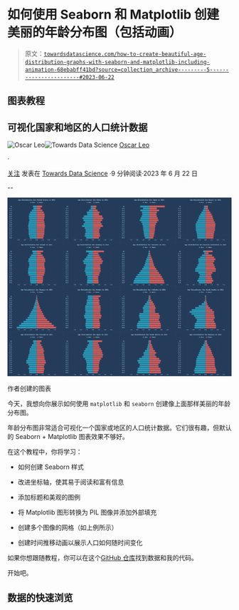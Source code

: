 # 如何使用 Seaborn 和 Matplotlib 创建美丽的年龄分布图（包括动画）

> 原文：[`towardsdatascience.com/how-to-create-beautiful-age-distribution-graphs-with-seaborn-and-matplotlib-including-animation-68ebabff41bd?source=collection_archive---------5-----------------------#2023-06-22`](https://towardsdatascience.com/how-to-create-beautiful-age-distribution-graphs-with-seaborn-and-matplotlib-including-animation-68ebabff41bd?source=collection_archive---------5-----------------------#2023-06-22)

## 图表教程

## 可视化国家和地区的人口统计数据

[](https://medium.com/@oscarleo?source=post_page-----68ebabff41bd--------------------------------)![Oscar Leo](https://medium.com/@oscarleo?source=post_page-----68ebabff41bd--------------------------------)[](https://towardsdatascience.com/?source=post_page-----68ebabff41bd--------------------------------)![Towards Data Science](https://towardsdatascience.com/?source=post_page-----68ebabff41bd--------------------------------) [Oscar Leo](https://medium.com/@oscarleo?source=post_page-----68ebabff41bd--------------------------------)

·

[关注](https://medium.com/m/signin?actionUrl=https%3A%2F%2Fmedium.com%2F_%2Fsubscribe%2Fuser%2Fd7e5c1ca65b7&operation=register&redirect=https%3A%2F%2Ftowardsdatascience.com%2Fhow-to-create-beautiful-age-distribution-graphs-with-seaborn-and-matplotlib-including-animation-68ebabff41bd&user=Oscar+Leo&userId=d7e5c1ca65b7&source=post_page-d7e5c1ca65b7----68ebabff41bd---------------------post_header-----------) 发表在 [Towards Data Science](https://towardsdatascience.com/?source=post_page-----68ebabff41bd--------------------------------) ·9 分钟阅读·2023 年 6 月 22 日[](https://medium.com/m/signin?actionUrl=https%3A%2F%2Fmedium.com%2F_%2Fvote%2Ftowards-data-science%2F68ebabff41bd&operation=register&redirect=https%3A%2F%2Ftowardsdatascience.com%2Fhow-to-create-beautiful-age-distribution-graphs-with-seaborn-and-matplotlib-including-animation-68ebabff41bd&user=Oscar+Leo&userId=d7e5c1ca65b7&source=-----68ebabff41bd---------------------clap_footer-----------)

--

[](https://medium.com/m/signin?actionUrl=https%3A%2F%2Fmedium.com%2F_%2Fbookmark%2Fp%2F68ebabff41bd&operation=register&redirect=https%3A%2F%2Ftowardsdatascience.com%2Fhow-to-create-beautiful-age-distribution-graphs-with-seaborn-and-matplotlib-including-animation-68ebabff41bd&source=-----68ebabff41bd---------------------bookmark_footer-----------)![](img/cfe243e016a2441148f9c3f665be353e.png)

作者创建的图表

今天，我想向你展示如何使用 `matplotlib` 和 `seaborn` 创建像上面那样美丽的年龄分布图。

年龄分布图非常适合可视化一个国家或地区的人口统计数据。它们很有趣，但默认的 Seaborn + Matplotlib 图表效果不够好。

在这个教程中，你将学习：

+   如何创建 Seaborn 样式

+   改进坐标轴，使其易于阅读和富有信息

+   添加标题和美观的图例

+   将 Matplotlib 图形转换为 PIL 图像并添加外部填充

+   创建多个图像的网格（如上例所示）

+   创建时间推移动画以展示人口如何随时间变化

如果你想跟随教程，你可以在这个[GitHub 仓库](https://github.com/oscarleoo/age-distribution-tutorial/tree/main)找到数据和我的代码。

开始吧。

## 数据的快速浏览
